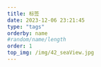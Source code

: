 ```yaml
---
title: 标签
date: 2023-12-06 23:21:45
type: "tags"
orderby: name
#random/name/length
order: 1
top_img: /img/42_seaView.jpg
---
```


